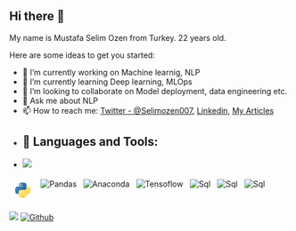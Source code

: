 
## Hi there 👋

My name is Mustafa Selim Ozen from Turkey. 22 years old.

Here are some ideas to get you started:

- 🔭 I’m currently working on Machine learnig, NLP
- 🌱 I’m currently learning Deep learning, MLOps
- 👯 I’m looking to collaborate on Model deployment, data engineering etc.
- 💬 Ask me about NLP
- 📫 How to reach me: [Twitter - @Selimozen007](https://twitter.com/Selimozen007), [Linkedin](https://www.linkedin.com/in/selim-%C3%B6zen-496527142/), [My Articles](https://www.datasciencearth.com/uyeler/mustafaselim/)
- ## 🧰 Languages and Tools:
- <img src="https://github-readme-stats.vercel.app/api?username=selimozen&&show_icons=true&title_color=ffffff&icon_color=bb2acf&text_color=daf7dc&bg_color=151515">

<p align="left">
<img src="https://raw.githubusercontent.com/github/explore/80688e429a7d4ef2fca1e82350fe8e3517d3494d/topics/python/python.png" alt="Python" height="40" style="vertical-align:top; margin:4px">
<img src="https://user-images.githubusercontent.com/44001855/119270389-21089100-bc05-11eb-8290-1dc891958d17.png" alt="Pandas" height="40" style="vertical-align:top; margin:4px">
<img src="https://user-images.githubusercontent.com/44001855/119270511-a1c78d00-bc05-11eb-8409-3fc115a2f56e.png" alt="Anaconda" height="40" style="vertical-align:top; margin:4px">
<img src="https://user-images.githubusercontent.com/44001855/119270564-eeab6380-bc05-11eb-9cfb-b1ff7e3adaab.jpeg" alt="Tensoflow" height="40" style="vertical-align:top; margin:4px">
<img src="https://user-images.githubusercontent.com/44001855/119270581-139fd680-bc06-11eb-839d-86520b00a04b.png" alt="Sql" height="40" style="vertical-align:top; margin:4px">
<img src="https://user-images.githubusercontent.com/44001855/119270625-477afc00-bc06-11eb-82bd-23828c1cc4e9.jpg" alt="Sql" height="40" style="vertical-align:top; margin:4px">
<img src="https://user-images.githubusercontent.com/44001855/119270669-8315c600-bc06-11eb-9eec-7b4ac6afcfaf.png" alt="Sql" height="40" style="vertical-align:top; margin:4px">
</p>
  
![](https://visitor-badge.laobi.icu/badge?page_id=selimozen.selimozen) [![Github](https://img.shields.io/github/followers/selimozen?label=Follow&style=social)](https://github.com/selimozen)
